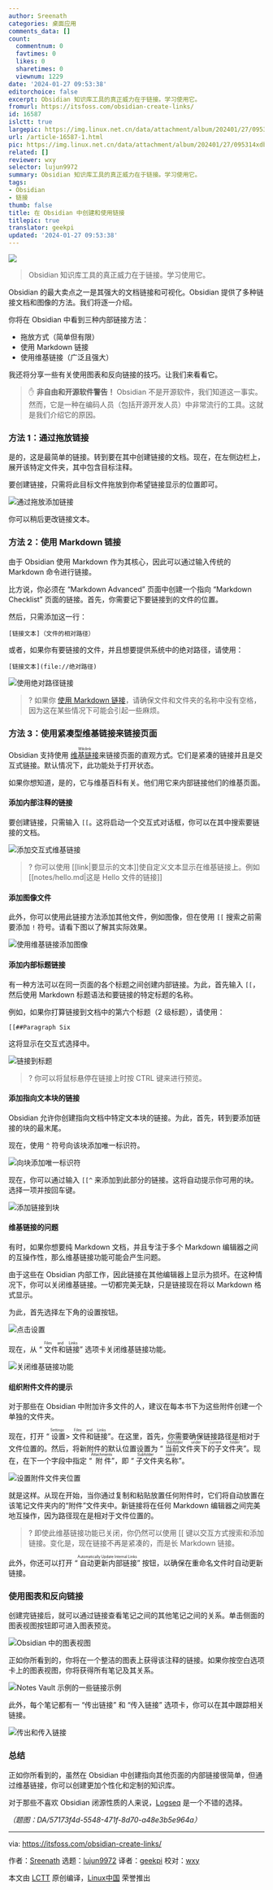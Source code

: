 ```yaml
---
author: Sreenath
categories: 桌面应用
comments_data: []
count:
  commentnum: 0
  favtimes: 0
  likes: 0
  sharetimes: 0
  viewnum: 1229
date: '2024-01-27 09:53:38'
editorchoice: false
excerpt: Obsidian 知识库工具的真正威力在于链接。学习使用它。
fromurl: https://itsfoss.com/obsidian-create-links/
id: 16587
islctt: true
largepic: https://img.linux.net.cn/data/attachment/album/202401/27/095314xdbbtbjek22bbm8r.jpg
url: /article-16587-1.html
pic: https://img.linux.net.cn/data/attachment/album/202401/27/095314xdbbtbjek22bbm8r.jpg.thumb.jpg
related: []
reviewer: wxy
selector: lujun9972
summary: Obsidian 知识库工具的真正威力在于链接。学习使用它。
tags:
- Obsidian
- 链接
thumb: false
title: 在 Obsidian 中创建和使用链接
titlepic: true
translator: geekpi
updated: '2024-01-27 09:53:38'
---
```


![](/data/attachment/album/202401/27/095314xdbbtbjek22bbm8r.jpg)



> 
> Obsidian 知识库工具的真正威力在于链接。学习使用它。
> 
> 
> 


Obsidian 的最大卖点之一是其强大的文档链接和可视化。Obsidian 提供了多种链接文档和图像的方法。我们将逐一介绍。


你将在 Obsidian 中看到三种内部链接方法：


* 拖放方式（简单但有限）
* 使用 Markdown 链接
* 使用维基链接（广泛且强大）


我还将分享一些有关使用图表和反向链接的技巧。让我们来看看它。



> 
> ✋ **非自由和开源软件警告！** Obsidian 不是开源软件，我们知道这一事实。然而，它是一种在编码人员（包括开源开发人员）中非常流行的工具。这就是我们介绍它的原因。
> 
> 
> 


### 方法 1：通过拖放链接


是的，这是最简单的链接。转到要在其中创建链接的文档。现在，在左侧边栏上，展开该特定文件夹，其中包含目标注释。


要创建链接，只需将此目标文件拖放到你希望链接显示的位置即可。


![通过拖放添加链接](/data/attachment/album/202401/27/095339jggrbpgpo15w61si.gif)


你可以稍后更改链接文本。


### 方法 2：使用 Markdown 链接


由于 Obsidian 使用 Markdown 作为其核心，因此可以通过输入传统的 Markdown 命令进行链接。


比方说，你必须在 “Markdown Advanced” 页面中创建一个指向 “Markdown Checklist” 页面的链接。首先，你需要记下要链接到的文件的位置。


然后，只需添加这一行：



```
[链接文本]（文件的相对路径）

```

或者，如果你有要链接的文件，并且想要提供系统中的绝对路径，请使用：



```
[链接文本](file://绝对路径)

```

![使用绝对路径链接](/data/attachment/album/202401/27/095339hsiyseu2wxsywuxo.png)



> 
> ? 如果你 [使用 Markdown 链接](https://itsfoss.com/markdown-links/)，请确保文件和文件夹的名称中没有空格，因为这在某些情况下可能会引起一些麻烦。
> 
> 
> 


### 方法 3：使用紧凑型维基链接来链接页面


Obsidian 支持使用 <ruby> <a href="https://en.wikipedia.org/wiki/Help:Link">  维基链接 </a> <rt>  Wikilink </rt></ruby> 来链接页面的直观方式。它们是紧凑的链接并且是交互式链接。默认情况下，此功能处于打开状态。


如果你想知道，是的，它与维基百科有关。他们用它来内部链接他们的维基页面。


#### 添加内部注释的链接


要创建链接，只需输入 `[[`。这将启动一个交互式对话框，你可以在其中搜索要链接的文档。


![添加交互式维基链接](/data/attachment/album/202401/27/095339n1er1q0tgecc1zie.gif)



> 
> ? 你可以使用 [[link|要显示的文本]]使自定义文本显示在维基链接上。例如 [[notes/hello.md|这是 Hello 文件的链接]]
> 
> 
> 


#### 添加图像文件


此外，你可以使用此链接方法添加其他文件，例如图像，但在使用 `[[` 搜索之前需要添加 `!` 符号。请看下图以了解其实际效果。


![使用维基链接添加图像](/data/attachment/album/202401/27/095340v88jn11h8te3ybh7.gif)


#### 添加内部标题链接


有一种方法可以在同一页面的各个标题之间创建内部链接。为此，首先输入 `[[`，然后使用 Markdown 标题语法和要链接的特定标题的名称。


例如，如果你打算链接到文档中的第六个标题（2 级标题），请使用：



```
[[##Paragraph Six

```

这将显示在交互式选择中。


![链接到标题](/data/attachment/album/202401/27/095340hqzlb4h9xavnb2kb.gif)



> 
> ? 你可以将鼠标悬停在链接上时按 CTRL 键来进行预览。
> 
> 
> 


#### 添加指向文本块的链接


Obsidian 允许你创建指向文档中特定文本块的链接。为此，首先，转到要添加链接的块的最末尾。


现在，使用 `^` 符号向该块添加唯一标识符。


![向块添加唯一标识符](/data/attachment/album/202401/27/095340do0kkfwd0of7ggdi.png)


现在，你可以通过输入 `[[^` 来添加到此部分的链接。这将自动提示你可用的块。选择一项并按回车键。


![添加链接到块](/data/attachment/album/202401/27/095340vwjgg19hsg3rgjjj.gif)


#### 维基链接的问题


有时，如果你想要纯 Markdown 文档，并且专注于多个 Markdown 编辑器之间的互操作性，那么维基链接功能可能会产生问题。


由于这些在 Obsidian 内部工作，因此链接在其他编辑器上显示为损坏。在这种情况下，你可以关闭维基链接。一切都完美无缺，只是链接现在将以 Markdown 格式显示。


为此，首先选择左下角的设置按钮。


![点击设置](/data/attachment/album/202401/27/095341boljfvlmvvlflsjo.png)


现在，从 “<ruby> 文件和链接 <rt>  Files and Links </rt></ruby>” 选项卡关闭维基链接功能。


![关闭维基链接功能](/data/attachment/album/202401/27/095341yimdrmrnstirtar5.png)


#### 组织附件文件的提示


对于那些在 Obsidian 中附加许多文件的人，建议在每本书下为这些附件创建一个单独的文件夹。


现在，打开 “<ruby> 设置 <rt>  Settings </rt></ruby> > <ruby> 文件和链接 <rt>  Files and Links </rt></ruby>”。在这里，首先，你需要确保链接路径是相对于文件位置的。然后，将新附件的默认位置设置为 “<ruby> 当前文件夹下的子文件夹 <rt>  Subfolder under current folder </rt></ruby>”。现在，在下一个字段中指定 “<ruby> 附件 <rt>  Attachments </rt></ruby>”，即 “<ruby> 子文件夹名称 <rt>  Subfolder name </rt></ruby>”。


![设置附件文件夹位置](/data/attachment/album/202401/27/095341ifn3ibpjqpcqofmx.png)


就是这样。从现在开始，当你通过复制和粘贴放置任何附件时，它们将自动放置在该笔记文件夹内的“附件”文件夹中。新链接将在任何 Markdown 编辑器之间完美地互操作，因为路径现在是相对于文件位置的。



> 
> ? 即使此维基链接功能已关闭，你仍然可以使用 [[ 键以交互方式搜索和添加链接。变化是，现在链接不再是紧凑的，而是长 Markdown 链接。
> 
> 
> 


此外，你还可以打开 “<ruby> 自动更新内部链接 <rt>  Automatically Update Internal Links </rt></ruby>” 按钮，以确保在重命名文件时自动更新链接。


### 使用图表和反向链接


创建完链接后，就可以通过链接查看笔记之间的其他笔记之间的关系。单击侧面的图表视图按钮即可进入图表预览。


![Obsidian 中的图表视图](/data/attachment/album/202401/27/095342z3kalwsllwj1k4c9.png)


正如你所看到的，你将在一个整洁的图表上获得该注释的链接。如果你按空白选项卡上的图表视图，你将获得所有笔记及其关系。


![Notes Vault 示例的一些链接示例](/data/attachment/album/202401/27/095342ahphb5m5eed6poeh.png)


此外，每个笔记都有一 “传出链接” 和 “传入链接” 选项卡，你可以在其中跟踪相关链接。


![传出和传入链接](/data/attachment/album/202401/27/095343oqgwh4h84wym11zy.png)


### 总结


正如你所看到的，虽然在 Obsidian 中创建指向其他页面的内部链接很简单，但通过维基链接，你可以创建更加个性化和定制的知识库。


对于那些不喜欢 Obsidian 闭源性质的人来说，[Logseq](https://itsfoss.com/logseq/) 是一个不错的选择。


*（题图：DA/57173f4d-5548-471f-8d70-a48e3b5e964a）*




---


via: <https://itsfoss.com/obsidian-create-links/>


作者：[Sreenath](https://itsfoss.com/author/sreenath/) 选题：[lujun9972](https://github.com/lujun9972) 译者：[geekpi](https://github.com/geekpi) 校对：[wxy](https://github.com/wxy)


本文由 [LCTT](https://github.com/LCTT/TranslateProject) 原创编译，[Linux中国](https://linux.cn/) 荣誉推出